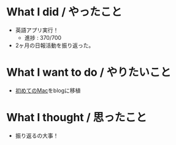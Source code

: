 # What I did / やったこと
- 英語アプリ実行！
  - 進捗 : 370/700
- 2ヶ月の日報活動を振り返った。

# What I want to do / やりたいこと
- [初めてのMac](https://slideck.io/github.com/yamap55/Slide/20170113/first_mac.md#/)をblogに移植

# What I thought / 思ったこと
- 振り返るの大事！
